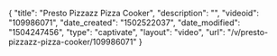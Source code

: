 {
    "title": "Presto Pizzazz Pizza Cooker",
    "description": "",
    "videoid": "109986071",
    "date_created": "1502522037",
    "date_modified": "1504247456",
    "type": "captivate",
    "layout": "video",
    "url": "\/v\/presto-pizzazz-pizza-cooker\/109986071"
}